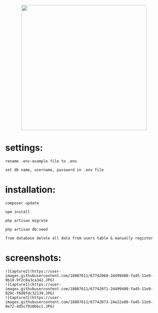 <p align="center"><img src="https://res.cloudinary.com/dtfbvvkyp/image/upload/v1566331377/laravel-logolockup-cmyk-red.svg" width="400"></p>

# settings:

    rename .env-example file to .env
    
    set db name, username, password in .env file

# installation:

    composer update
    
    npm install
    
    php artisan migrate
    
    php artisan db:seed
    
    from database delete all data from users table & manually register

# screenshots:

    ![Capture2](https://user-images.githubusercontent.com/18087611/67742068-24499400-fa45-11e9-9b18-9f2c8a3ca342.JPG)
    ![Capture1](https://user-images.githubusercontent.com/18087611/67742071-24499400-fa45-11e9-929c-f6d8fdc32139.JPG)
    ![Capture3](https://user-images.githubusercontent.com/18087611/67742073-24e22a80-fa45-11e9-9e72-4d5c7910bbc1.JPG)
